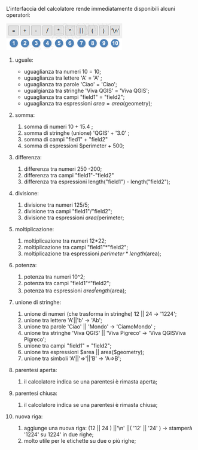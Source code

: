 L'interfaccia del calcolatore rende immediatamente disponibili alcuni operatori:

<img src="/img/operatori_calc1.png">

1. uguale:
    - uguaglianza tra numeri 10 = 10;
    - uguaglianza tra lettere 'A' = 'A' ;
    - uguaglianza tra parole 'Ciao' = 'Ciao';
    - ugualgianza tra stringhe 'Viva QGIS' = 'Viva QGIS';
    - uguaglianza tra campi "field1" = "field2";
    - uguaglianza tra espressioni $area = area($geometry);

2. somma:
    1. somma di numeri 10 + 15.4 ;
    2. somma di stringhe (unione) 'QGIS' + '3.0' ;
    3. somma di campi "fied1" + "field2"
    4. somma di espressioni $perimeter + 500;

3. differenza:
    1. differenza tra numeri 250 -200;
    2. differenza tra campi "field1"-"field2"
    3. differenza tra espressioni length("field1") - length("field2");

4. divisione:
    1. divisione tra numeri 125/5;
    2. divisione tra campi "field1"/"field2";
    3. divisione tra espressioni $area/$perimeter;

5. moltiplicazione:
    1. moltiplicazione tra numeri 12*22;
    2. moltiplicazione tra campi "field1"*"field2";
    3. moltiplicazione tra espressioni $perimeter*length($area);

6. potenza:
    1. potenza tra numeri 10^2;
    2. potenza tra campi "field1"^"field2";
    3. potenza tra espressioni $area^length($area);

7. unione di stringhe:
    1. unione di numeri (che trasforma in stringhe) 12 || 24 → '1224';
    2. unione tra lettere 'A'||'b' → 'Ab';
    3. unione tra parole 'Ciao' || 'Mondo' → 'CiamoMondo' ;
    4. unione tra stringhe 'Viva QGIS' || 'Viva Pigreco' → 'Viva QGISViva Pigreco';
    5. unione tra campi "field1" = "field2";
    6. unione tra espressioni \$area || area($geometry);
    7. unione tra simboli 'A'||'=>'||'B' → 'A=>B';

8. parentesi aperta:
    1. il calcolatore indica se una parentesi è rimasta aperta;

9. parentesi chiusa:
    1. il calcolatore indica se una parentesi è rimasta chiusa;

10. nuova riga:
    1. aggiunge una nuova riga:  (12 || 24 ) ||'\n' ||( '12' || '24' ) → stamperà '1224' su 1224' in due righe;
    2. molto utile per le etichette su due o più righe;

